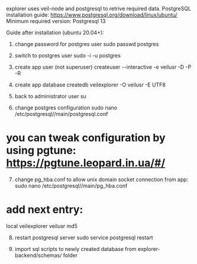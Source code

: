 explorer uses veil-node and postgresql to retrive required data.
PostgreSQL installation guide: https://www.postgresql.org/download/linux/ubuntu/
Minimum required version: Postgresql 13

Guide after installation (ubuntu 20.04+):
1. change password for postgres user
sudo passwd postgres

2. switch to postgres user
sudo -i -u postgres

3. create app user (not superuser)
createuser --interactive -e veilusr -D -P -R

4. create app database
createdb veilexplorer -O veilusr -E UTF8

5. back to administrator user
su <your user>

6. change postgres configuration
sudo nano /etc/postgresql/<version>/main/postgresql.conf

# you can tweak configuration by using pgtune: https://pgtune.leopard.in.ua/#/

7. change pg_hba.conf to allow unix domain socket connection from app:
sudo nano /etc/postgresql/<version>/main/pg_hba.conf
# add next entry:
local   veilexplorer    veilusr                                 md5

8. restart postgresql server
sudo service postgresql restart

9. import sql scripts to newly created database from explorer-backend/schemas/ folder